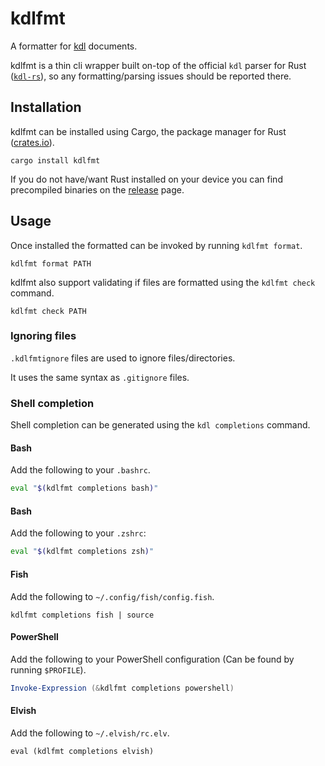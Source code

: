 # kdlfmt

A formatter for [kdl](https://kdl.dev) documents.

kdlfmt is a thin cli wrapper built on-top of the official `kdl` parser for Rust ([`kdl-rs`](https://github.com/kdl-org/kdl-rs)), so any formatting/parsing issues should be reported there.

## Installation

kdlfmt can be installed using Cargo, the package manager for Rust ([crates.io](https://crates.io/crates/kdlfmt)).

```shell
cargo install kdlfmt
```

If you do not have/want Rust installed on your device you can find precompiled binaries on the [release](https://github.com/hougesen/kdlfmt/releases) page.

## Usage

Once installed the formatted can be invoked by running `kdlfmt format`.

```shell
kdlfmt format PATH
```

kdlfmt also support validating if files are formatted using the `kdlfmt check` command.

```shell
kdlfmt check PATH
```

### Ignoring files

`.kdlfmtignore` files are used to ignore files/directories.

It uses the same syntax as `.gitignore` files.

### Shell completion

Shell completion can be generated using the `kdl completions` command.

#### Bash

Add the following to your `.bashrc`.

```bash
eval "$(kdlfmt completions bash)"
```

#### Bash

Add the following to your `.zshrc`:

```zsh
eval "$(kdlfmt completions zsh)"
```

#### Fish

Add the following to `~/.config/fish/config.fish`.

```fish
kdlfmt completions fish | source
```

#### PowerShell

Add the following to your PowerShell configuration (Can be found by running `$PROFILE`).

```powershell
Invoke-Expression (&kdlfmt completions powershell)
```

#### Elvish

Add the following to `~/.elvish/rc.elv`.

```elvish
eval (kdlfmt completions elvish)
```
